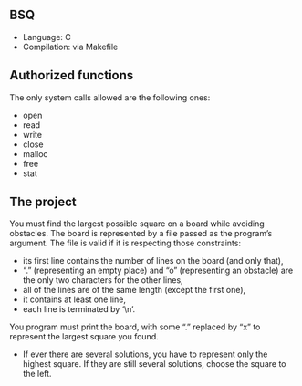 ## BSQ
* Language: C
* Compilation: via Makefile

## Authorized functions
The only system calls allowed are the following ones:
* open
* read
* write
* close
* malloc
* free
* stat

## The project
You must find the largest possible square on a board while avoiding obstacles.
The board is represented by a file passed as the program’s argument. The file is valid if it is respecting those
constraints:

* its first line contains the number of lines on the board (and only that),
* “.” (representing an empty place) and “o” (representing an obstacle) are the only two characters for the
other lines,
* all of the lines are of the same length (except the first one),
* it contains at least one line,
* each line is terminated by ‘\n’.

You program must print the board, with some “.” replaced by “x” to represent the largest square you found.

* If ever there are several solutions, you have to represent only the highest square. If they
are still several solutions, choose the square to the left.
